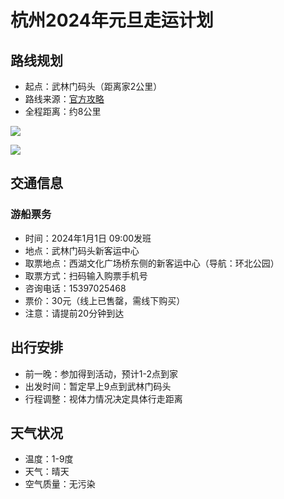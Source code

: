 # 杭州2024年元旦走运计划

## 路线规划

- 起点：武林门码头（距离家2公里）
- 路线来源：[官方攻略](https://mp.weixin.qq.com/s/OZM5p1OBrnsQK-jAWOb1IQ)
- 全程距离：约8公里

![](https://cdn.nlark.com/yuque/0/2024/png/40701240/1730180797878-8b1af039-c966-4897-b91c-2f0d12492e94.png)

![](https://cdn.nlark.com/yuque/0/2024/png/40701240/1730180797917-44a2b5e4-281c-4527-b1e4-0eb25b606873.png)

## 交通信息

### 游船票务
- 时间：2024年1月1日 09:00发班
- 地点：武林门码头新客运中心
- 取票地点：西湖文化广场桥东侧的新客运中心（导航：环北公园）
- 取票方式：扫码输入购票手机号
- 咨询电话：15397025468
- 票价：30元（线上已售罄，需线下购买）
- 注意：请提前20分钟到达

## 出行安排
- 前一晚：参加得到活动，预计1-2点到家
- 出发时间：暂定早上9点到武林门码头
- 行程调整：视体力情况决定具体行走距离

## 天气状况
- 温度：1-9度
- 天气：晴天
- 空气质量：无污染